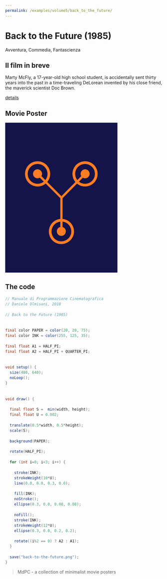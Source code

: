 ```yaml
---
permalink: /examples/volume5/back_to_the_future/
---
```

# Back to the Future (1985)

Avventura, Commedia, Fantascienza

## Il film in breve
Marty McFly, a 17-year-old high school student, is accidentally sent thirty years into the past in a time-traveling DeLorean invented by his close friend, the maverick scientist Doc Brown.

[details](https://www.imdb.com/title/tt0088763/)

## Movie Poster
<img src="back-to-the-future.png"  width="360px" title="Back to the Future">


## The code
```java
// Manuale di Programmazione Cinematografica
// Daniele Olmisani, 2018

// Back to the Future (1985)


final color PAPER = color(20, 20, 75);
final color INK = color(255, 125, 35);

final float A1 = HALF_PI;
final float A2 = HALF_PI + QUARTER_PI;


void setup() {
  size(480, 640);
  noLoop();
}


void draw() {
  
  final float S =  min(width, height);
  final float U = 0.002;
  
  translate(0.5*width, 0.5*height);
  scale(S);
  
  background(PAPER);
  
  rotate(HALF_PI);
  
  for (int i=0; i<3; i++) {
  
    stroke(INK);
    strokeWeight(10*U);
    line(0.0, 0.0, 0.3, 0.0);
    
    fill(INK);
    noStroke();
    ellipse(0.3, 0.0, 0.08, 0.08);
    
    noFill();
    stroke(INK);
    strokeWeight(12*U);
    ellipse(0.3, 0.0, 0.2, 0.2);
    
    rotate((i%2 == 0) ? A2 : A1);
  }
  
  save("back-to-the-future.png");
}
```

> MdPC - a collection of minimalist movie posters
